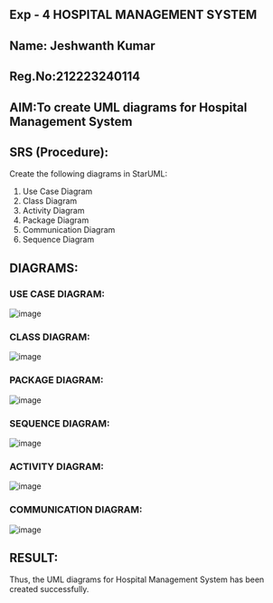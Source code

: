 ## Exp - 4 HOSPITAL MANAGEMENT SYSTEM

## Name: Jeshwanth Kumar
## Reg.No:212223240114

## AIM:To create UML diagrams for Hospital Management System
## SRS (Procedure):

Create the following diagrams in StarUML:
1) Use Case Diagram
2) Class Diagram
3) Activity Diagram
4) Package Diagram
5) Communication Diagram
6) Sequence Diagram


## DIAGRAMS:
### USE CASE DIAGRAM:
![image](https://github.com/user-attachments/assets/2e21fefc-5fc3-4fd4-8c24-ee2c58224da4)

### CLASS DIAGRAM:
![image](https://github.com/user-attachments/assets/a6669f4f-0611-49d7-8c3d-e7045a40c834)

### PACKAGE DIAGRAM:
![image](https://github.com/user-attachments/assets/e7e3f7c7-c7bd-430b-8697-b1888d25d094)

### SEQUENCE DIAGRAM:
![image](https://github.com/user-attachments/assets/ced351d7-63e4-4592-a996-9819cfc92fb8)

### ACTIVITY DIAGRAM:
![image](https://github.com/user-attachments/assets/57c4407e-e4cd-402e-b8e9-02b8e6a6e40c)

### COMMUNICATION DIAGRAM:
![image](https://github.com/user-attachments/assets/e80932ea-7048-4b9c-ac5a-72d088124001)


## RESULT:
Thus, the UML diagrams for Hospital Management System has been created successfully.
